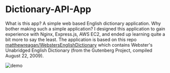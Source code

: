 # Dictionary-API-App
What is this app?  A simple web based English dictionary application.  Why bother making such a simple application?
I designed this application to gain experience with Nginx, Express.js, AWS EC2, and ended up learning
quite a bit more to say the least.  The application is based on this repo [matthewreagan/WebstersEnglishDictionary](https://github.com/matthewreagan/WebstersEnglishDictionary) 
which contains Webster's Unabridged English Dictionary (from the Gutenberg Project, compiled August 22, 2009).

![demo](http://url/to/img.png)




